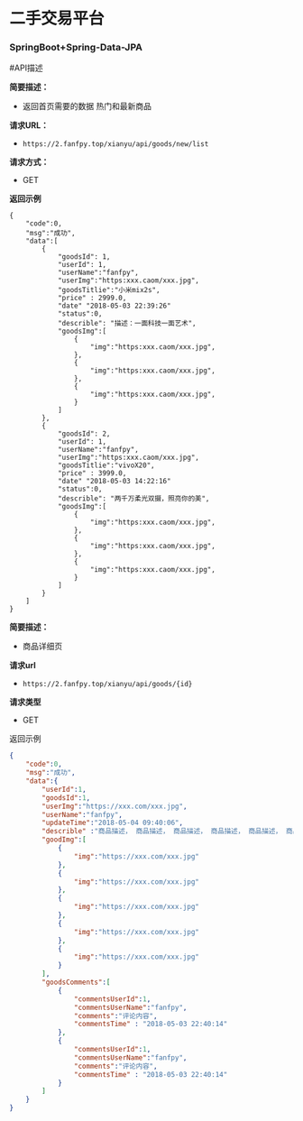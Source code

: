 # 二手交易平台
###  SpringBoot+Spring-Data-JPA


#API描述
    
**简要描述：** 

- 返回首页需要的数据 热门和最新商品

**请求URL：** 
- ` https://2.fanfpy.top/xianyu/api/goods/new/list `
  
**请求方式：**
- GET 

**返回示例**

```
{
	"code":0,
	"msg":"成功",
	"data":[
		{
			"goodsId": 1,
			"userId": 1,
			"userName":"fanfpy",
			"userImg":"https:xxx.caom/xxx.jpg",
			"goodsTitlie":"小米mix2s",
			"price" : 2999.0,
			"date" "2018-05-03 22:39:26"
			"status":0,
			"describle": "描述：一面科技一面艺术",
			"goodsImg":[
				{
					"img":"https:xxx.caom/xxx.jpg",
				},
				{
					"img":"https:xxx.caom/xxx.jpg",
				},
				{
					"img":"https:xxx.caom/xxx.jpg",
				}
			]
		},
		{
			"goodsId": 2,
			"userId": 1,
			"userName":"fanfpy",
			"userImg":"https:xxx.caom/xxx.jpg",
			"goodsTitlie":"vivoX20",
			"price" : 3999.0,
			"date" "2018-05-03 14:22:16"
			"status":0,
			"describle": "两千万柔光双摄，照亮你的美",
			"goodsImg":[
				{
					"img":"https:xxx.caom/xxx.jpg",
				},
				{
					"img":"https:xxx.caom/xxx.jpg",
				},
				{
					"img":"https:xxx.caom/xxx.jpg",
				}
			]
		}
	]
}
```

**简要描述：** 
- 商品详细页

**请求url**

- `https://2.fanfpy.top/xianyu/api/goods/{id}`

**请求类型**

- GET

返回示例

```json
{
	"code":0,
	"msg":"成功",
	"data":{
		"userId":1,
		"goodsId":1,
		"userImg":"https://xxx.com/xxx.jpg",
		"userName":"fanfpy",
		"updateTime":"2018-05-04 09:40:06",
		"describle" :"商品描述， 商品描述， 商品描述， 商品描述， 商品描述， 商品描述， 商品描述， 商品描述， 商品描述， 商品描述， 商品描述， 商品描述， 商品描述， 商品描述， 商品描述， 商品描述， 商品描述， 商品描述。",
		"goodImg":[
			{
				"img":"https://xxx.com/xxx.jpg"
			},
			{
				"img":"https://xxx.com/xxx.jpg"
			},
			{
				"img":"https://xxx.com/xxx.jpg"
			},
			{
				"img":"https://xxx.com/xxx.jpg"
			},
			{
				"img":"https://xxx.com/xxx.jpg"
			}
		],
		"goodsComments":[
			{
				"commentsUserId":1,
				"commentsUserName":"fanfpy",
				"comments":"评论内容",
				"commentsTime" : "2018-05-03 22:40:14"
			},
			{
				"commentsUserId":1,
				"commentsUserName":"fanfpy",
				"comments":"评论内容",
				"commentsTime" : "2018-05-03 22:40:14"
			}
		]
	}
}
```



